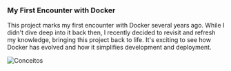 ### My First Encounter with Docker

This project marks my first encounter with Docker several years ago. While I didn't dive deep into it back then, I recently decided to revisit and refresh my knowledge, bringing this project back to life. It's exciting to see how Docker has evolved and how it simplifies development and deployment.

![Conceitos](https://github.com/user-attachments/assets/b16ba444-4891-46ad-ac5a-71663b514762)